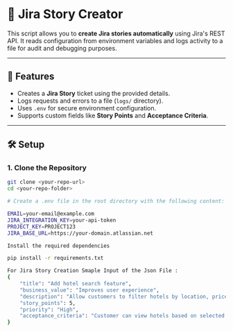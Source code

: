# 🧾 Jira Story Creator

This script allows you to **create Jira stories automatically** using Jira's REST API. It reads configuration from environment variables and logs activity to a file for audit and debugging purposes.

---

## 📌 Features

- Creates a **Jira Story** ticket using the provided details.
- Logs requests and errors to a file (`logs/` directory).
- Uses `.env` for secure environment configuration.
- Supports custom fields like **Story Points** and **Acceptance Criteria**.

---

## 🛠️ Setup

### 1. Clone the Repository

```bash
git clone <your-repo-url>
cd <your-repo-folder>

# Create a .env file in the root directory with the following content:

EMAIL=your-email@example.com
JIRA_INTEGRATION_KEY=your-api-token
PROJECT_KEY=PROJECT123
JIRA_BASE_URL=https://your-domain.atlassian.net

Install the required dependencies

pip install -r requirements.txt

For Jira Story Creation Smaple Input of the Json File :
{
    "title": "Add hotel search feature",
    "business_value": "Improves user experience",
    "description": "Allow customers to filter hotels by location, price, and dates",
    "story_points": 5,
    "priority": "High",
    "acceptance_criteria": "Customer can view hotels based on selected filters"
}
